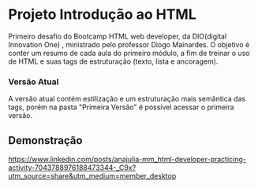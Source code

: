 # Projeto Introdução ao HTML
Primeiro desafio do Bootcamp HTML web developer, da DIO(digital Innovation One) , ministrado pelo professor Diogo Mainardes. O objetivo é conter um resumo de cada aula do primeiro módulo, a fim de treinar o uso de HTML e suas tags de estruturação (texto, lista e ancoragem). 
### Versão Atual
A versão atual contém estilização e um estruturação mais semântica das tags, porém na pasta "Primeira Versão" é possível acessar o primeira versão.
## Demonstração
https://www.linkedin.com/posts/anajulia-mm_html-developer-practicing-activity-7043788976188473344-_C9x?utm_source=share&utm_medium=member_desktop
